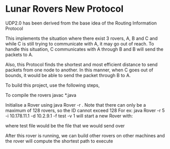 # Lunar Rovers New Protocol

UDP2.0 has been derived from the base idea of the Routing Information Protocol

This implements the situation where there exist 3 rovers, A, B and C and while C is still trying to communicate with A, it may go out of reach. To handle this situation, C communicates with A through B and B will send the packets to A.

Also, this Protocol finds the shortest and most efficient distance to send packets from one node to another. In this manner, when C goes out of bounds, it would be able to send the packet through B to A.

To build this project, use the following steps,

To compile the rovers javac *.java

Initialise a Rover using java Rover -r <ID>. Note that there can only be a maximum of 128 rovers, so the ID cannot exceed 128 For ex: java Rover -r 5 -i 10.178.11.1 -d 10.2.9.1 -f test -v 1 will start a new Rover with:

where test file would be the file that we would send over

After this rover is running, we can build other rovers on other machines and the rover will compute the shortest path to execute
